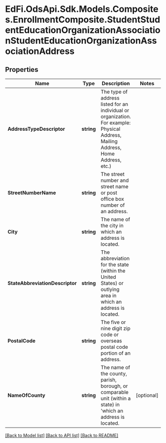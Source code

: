 # EdFi.OdsApi.Sdk.Models.Composites.EnrollmentComposite.StudentStudentEducationOrganizationAssociationStudentEducationOrganizationAssociationAddress
## Properties

Name | Type | Description | Notes
------------ | ------------- | ------------- | -------------
**AddressTypeDescriptor** | **string** | The type of address listed for an individual or organization.    For example:  Physical Address, Mailing Address, Home Address, etc.) | 
**StreetNumberName** | **string** | The street number and street name or post office box number of an address. | 
**City** | **string** | The name of the city in which an address is located. | 
**StateAbbreviationDescriptor** | **string** | The abbreviation for the state (within the United States) or outlying area in which an address is located. | 
**PostalCode** | **string** | The five or nine digit zip code or overseas postal code portion of an address. | 
**NameOfCounty** | **string** | The name of the county, parish, borough, or comparable unit (within a state) in                        &#39;which an address is located. | [optional] 

[[Back to Model list]](../README.md#documentation-for-models) [[Back to API list]](../README.md#documentation-for-api-endpoints) [[Back to README]](../README.md)

